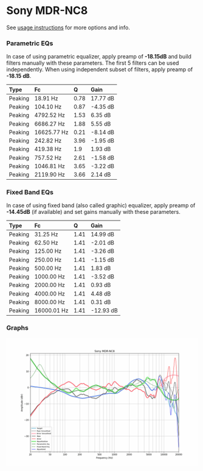 # Sony MDR-NC8
See [usage instructions](https://github.com/jaakkopasanen/AutoEq#usage) for more options and info.

### Parametric EQs
In case of using parametric equalizer, apply preamp of **-18.15dB** and build filters manually
with these parameters. The first 5 filters can be used independently.
When using independent subset of filters, apply preamp of **-18.15 dB**.

| Type    | Fc          |    Q | Gain     |
|:--------|:------------|:-----|:---------|
| Peaking | 18.91 Hz    | 0.78 | 17.77 dB |
| Peaking | 104.10 Hz   | 0.87 | -4.35 dB |
| Peaking | 4792.52 Hz  | 1.53 | 6.35 dB  |
| Peaking | 6686.27 Hz  | 1.88 | 5.55 dB  |
| Peaking | 16625.77 Hz | 0.21 | -8.14 dB |
| Peaking | 242.82 Hz   | 3.96 | -1.95 dB |
| Peaking | 419.38 Hz   | 1.9  | 1.93 dB  |
| Peaking | 757.52 Hz   | 2.61 | -1.58 dB |
| Peaking | 1046.81 Hz  | 3.65 | -3.22 dB |
| Peaking | 2119.90 Hz  | 3.66 | 2.14 dB  |

### Fixed Band EQs
In case of using fixed band (also called graphic) equalizer, apply preamp of **-14.45dB**
(if available) and set gains manually with these parameters.

| Type    | Fc          |    Q | Gain      |
|:--------|:------------|:-----|:----------|
| Peaking | 31.25 Hz    | 1.41 | 14.99 dB  |
| Peaking | 62.50 Hz    | 1.41 | -2.01 dB  |
| Peaking | 125.00 Hz   | 1.41 | -3.26 dB  |
| Peaking | 250.00 Hz   | 1.41 | -1.15 dB  |
| Peaking | 500.00 Hz   | 1.41 | 1.83 dB   |
| Peaking | 1000.00 Hz  | 1.41 | -3.52 dB  |
| Peaking | 2000.00 Hz  | 1.41 | 0.93 dB   |
| Peaking | 4000.00 Hz  | 1.41 | 4.48 dB   |
| Peaking | 8000.00 Hz  | 1.41 | 0.31 dB   |
| Peaking | 16000.01 Hz | 1.41 | -12.93 dB |

### Graphs
![](./Sony%20MDR-NC8.png)